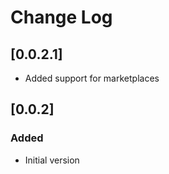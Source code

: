 # Change Log

## [0.0.2.1]

- Added support for marketplaces

## [0.0.2]

### Added

- Initial version
